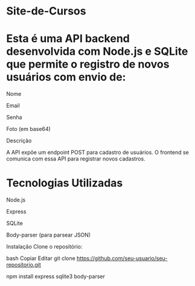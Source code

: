 ﻿# Site-de-Cursos
 
# Esta é uma API backend desenvolvida com Node.js e SQLite que permite o registro de novos usuários com envio de:

Nome

Email

Senha

Foto (em base64)

Descrição

A API expõe um endpoint POST para cadastro de usuários.
O frontend se comunica com essa API para registrar novos cadastros.

# Tecnologias Utilizadas
Node.js

Express

SQLite

Body-parser (para parsear JSON)

Instalação
Clone o repositório:

bash
Copiar
Editar
git clone https://github.com/seu-usuario/seu-repositorio.git

npm install express sqlite3 body-parser
